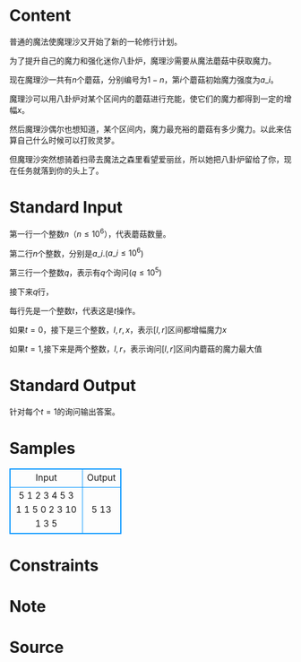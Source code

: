 
# Content

普通的魔法使魔理沙又开始了新的一轮修行计划。

为了提升自己的魔力和强化迷你八卦炉，魔理沙需要从魔法蘑菇中获取魔力。

现在魔理沙一共有$n$个蘑菇，分别编号为$1-n$，第$i$个蘑菇初始魔力强度为$a\_i$。

魔理沙可以用八卦炉对某个区间内的蘑菇进行充能，使它们的魔力都得到一定的增幅$x$。

然后魔理沙偶尔也想知道，某个区间内，魔力最充裕的蘑菇有多少魔力。以此来估算自己什么时候可以打败灵梦。

但魔理沙突然想骑着扫帚去魔法之森里看望爱丽丝，所以她把八卦炉留给了你，现在任务就落到你的头上了。

# Standard Input

第一行一个整数$n$（$n\leq 10^6$），代表蘑菇数量。

第二行$n$个整数，分别是$a\_i$.($a\_i\leq 10^6$)

第三行一个整数$q$，表示有$q$个询问($q\leq 10^5$)

接下来$q$行，

每行先是一个整数$t$，代表这是$t$操作。

如果$t=0$，接下是三个整数，$l,r,x$，表示$[l,r]$区间都增幅魔力$x$

如果$t=1$,接下来是两个整数，$l,r$，表示询问$[l,r]$区间内蘑菇的魔力最大值

# Standard Output

针对每个$t=1$的询问输出答案。

# Samples

<style>
        table,table tr th, table tr td { border:1px solid #0094ff; }
        table { width: 200px; min-height: 25px; line-height: 25px; text-align: center; border-collapse: collapse;}   
    </style>
<table>
	<tr>
		<td>Input</td>
		<td>Output</td>
	</tr>
<tr><td>5
1 2 3 4 5
3
1 1 5
0 2 3 10
1 3 5</td><td>5
13</td></tr></table>


# Constraints



# Note



# Source


